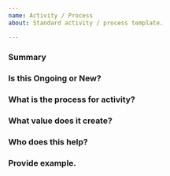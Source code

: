 ```yaml
---
name: Activity / Process
about: Standard activity / process template.

---
```

### Summary

### Is this Ongoing or New?

### What is the process for activity?

### What value does it create?

### Who does this help?

### Provide example.
